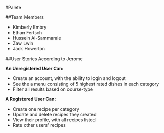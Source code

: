 #Palete

##Team Members

- Kimberly Embry
- Ethan Fertsch
- Hussein Al-Sammaraie
- Zaw Lwin
- Jack Howerton

##User Stories According to Jerome

**An Unregistered User Can:**

- Create an account, with the ability to login and logout
- See the a menu consisting of 5 highest rated dishes in each category
- Filter all results based on course-type

**A Registered User Can:**

- Create one recipe per category
- Update and delete recipes they created
- View their profile, with all recipes listed
- Rate other users' recipes
